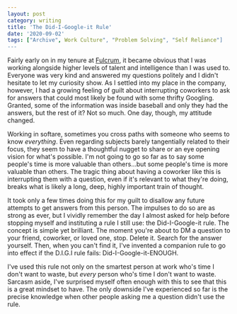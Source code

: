 ```yaml
---
layout: post
category: writing
title: 'The Did-I-Google-it Rule'
date: '2020-09-02'
tags: ["Archive", Work Culture", "Problem Solving", "Self Reliance"]
---
```


Fairly early on in my tenure at [Fulcrum](https://www.fulcrumapp.com), it became obvious that I was working alongside higher levels of talent and intelligence than I was used to. Everyone was very kind and answered my questions politely and I didn't hesitate to let my curiosity show. As I settled into my place in the company, however, I had a growing feeling of guilt about interrupting coworkers to ask for answers that could most likely be found with some thrifty Googling. Granted, some of the information was inside baseball and only they had the answers, but the rest of it? Not so much. One day, though, my attitude changed.

<!--more-->

Working in softare, sometimes you cross paths with someone who seems to know _everything_. Even regarding subjects barely tangentially related to their focus, they seem to have a thoughtful nugget to share or an eye opening vision for what's possible. I'm not going to go so far as to say some people's time is more valuable than others...but some people's time is more valuable than others. The tragic thing about having a coworker like this is interrupting them with a question, even if it's relevant to what they're doing, breaks what is likely a long, deep, highly important train of thought.

It took only a few times doing this for my guilt to disallow any future attempts to get answers from this person. The impulses to do so are as strong as ever, but I vividly remember the day I almost asked for help before stopping myself and instituting a rule I still use: the Did-I-Google-it rule. The concept is simple yet brilliant. The moment you're about to DM a question to your friend, coworker, or loved one, stop. Delete it. Search for the answer yourself. Then, when you can't find it, I've invented a companion rule to go into effect if the D.I.G.I rule fails: Did-I-Google-it-ENOUGH.

I've used this rule not only on the smartest person at work who's time I don't want to waste, but _every_ person who's time I don't want to waste. Sarcasm aside, I've surprised myself often enough with this to see that this is a great mindset to have. The only downside I've experienced so far is the precise knowledge when other people asking me a question didn't use the rule.
